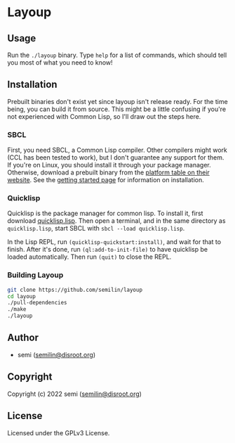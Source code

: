 # Layoup

## Usage
Run the `./layoup` binary. Type `help` for a list of commands, which
should tell you most of what you need to know!

## Installation
Prebuilt binaries don't exist yet since layoup isn't release
ready. For the time being, you can build it from source. This might be
a little confusing if you're not experienced with Common Lisp, so I'll
draw out the steps here.
### SBCL
First, you need SBCL, a Common Lisp compiler. Other compilers might
work (CCL has been tested to work), but I don't guarantee any support
for them. If you're on Linux, you should install it through your
package manager. Otherwise, download a prebuilt binary from the
[platform table on their
website](https://www.sbcl.org/platform-table.html). See the [getting
started page](https://www.sbcl.org/getting.html) for information on
installation.

### Quicklisp
Quicklisp is the package manager for common lisp. To install it, first
download
[quicklisp.lisp](https://beta.quicklisp.org/quicklisp.lisp). Then open
a terminal, and in the same directory as `quicklisp.lisp`, start SBCL
with `sbcl --load quicklisp.lisp`.

In the Lisp REPL, run `(quicklisp-quickstart:install)`, and wait for
that to finish. After it's done, run `(ql:add-to-init-file)` to have
quicklisp be loaded automatically. Then run `(quit)` to close the REPL.

### Building Layoup
```sh
git clone https://github.com/semilin/layoup
cd layoup
./pull-dependencies
./make
./layoup
```
## Author

* semi (semilin@disroot.org)

## Copyright

Copyright (c) 2022 semi (semilin@disroot.org)

## License

Licensed under the GPLv3 License.
